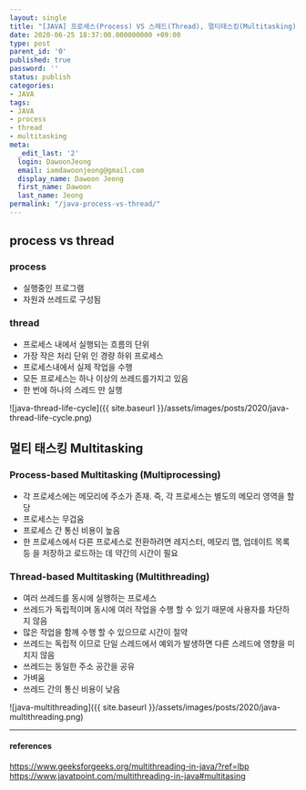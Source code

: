 ```yaml
---
layout: single
title: "[JAVA] 프로세스(Process) VS 스레드(Thread), 멀티태스킹(Multitasking)"
date: 2020-06-25 18:37:00.000000000 +09:00
type: post
parent_id: '0'
published: true
password: ''
status: publish
categories:
- JAVA
tags:
- JAVA
- process
- thread
- multitasking
meta:
  _edit_last: '2'
  login: DawoonJeong
  email: iamdawoonjeong@gmail.com
  display_name: Dawoon Jeong
  first_name: Dawoon
  last_name: Jeong
permalink: "/java-process-vs-thread/"
---
```

## process vs thread

### process
- 실행중인 프로그램
- 자원과 쓰레드로 구성됨

### thread
- 프로세스 내에서 실행되는 흐름의 단위
- 가장 작은 처리 단위 인 경량 하위 프로세스
- 프로세스내에서 실제 작업을 수행
- 모든 프로세스는 하나 이상의 쓰레드를가지고 있음
- 한 번에 하나의 스레드 만 실행

![java-thread-life-cycle]({{ site.baseurl }}/assets/images/posts/2020/java-thread-life-cycle.png)

## 멀티 태스킹 Multitasking


### Process-based Multitasking (Multiprocessing)
- 각 프로세스에는 메모리에 주소가 존재. 즉, 각 프로세스는 별도의 메모리 영역을 할당
- 프로세스는 무겁움
- 프로세스 간 통신 비용이 높음
- 한 프로세스에서 다른 프로세스로 전환하려면 레지스터, 메모리 맵, 업데이트 목록 등 을 저장하고 로드하는 데 약간의 시간이 필요

### Thread-based Multitasking (Multithreading)
- 여러 쓰레드를 동시에 실행하는 프로세스
- 쓰레드가 독립적이며 동시에 여러 작업을 수행 할 수 있기 때문에 사용자를 차단하지 않음
- 많은 작업을 함께 수행 할 수 있으므로 시간이 절약
- 쓰레드는 독립적 이므로 단일 스레드에서 예외가 발생하면 다른 스레드에 영향을 미치지 않음
- 쓰레드는 동일한 주소 공간을 공유
- 가벼움
- 쓰레드 간의 통신 비용이 낮음


![java-multithreading]({{ site.baseurl }}/assets/images/posts/2020/java-multithreading.png)


---
#### references
<https://www.geeksforgeeks.org/multithreading-in-java/?ref=lbp>  
<https://www.javatpoint.com/multithreading-in-java#multitasing>
